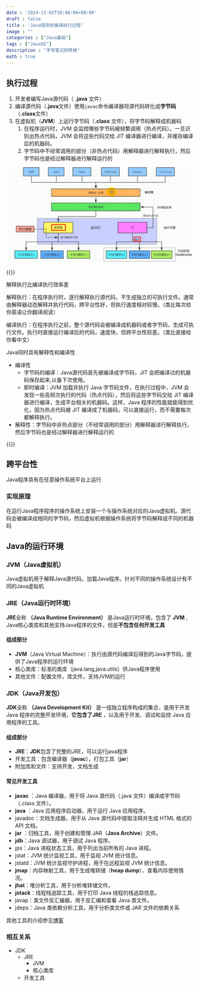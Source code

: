 ```yaml
---
date : '2024-11-02T10:46:06+08:00'
draft : false
title : 'Java程序的编译执行过程'
image : ""
categories : ["Java基础"]
tags : ["JavaSE"]
description : "手写笔记的转换"
math : true
---
```


## 执行过程

1. 开发者编写Java源代码（ **.java** 文件）
2. 编译源代码（**.java**文件）使用`javac`命令编译器将源代码转化成**字节码**（**.class**文件）
3. 在虚拟机（**JVM**）上运行字节码（**.class** 文件），将字节码解释成机器码
   1. 在程序运行时，JVM 会监控哪些字节码被频繁调用（热点代码）。一旦识别出热点代码，JVM 会将这些代码交给 JIT 编译器进行编译，并缓存编译后的机器码。
   2. 字节码中不经常调用的部分（非热点代码）用解释器进行解释执行，然后字节码也是经过解释器进行解释运行的


![示意图](1715928000183-44fc6130-8abc-4f0b-8f6d-79de0ab09509.webp)

{{<notice tip>}}

解释执行比编译执行效率差

解释执行：在程序执行时，逐行解释执行源代码，不生成独立的可执行文件。通常由解释器动态解释并执行代码，跨平台性好，但执行速度相对较慢。（类比每次给你英语让你翻译阅读）

编译执行：在程序执行之前，整个源代码会被编译成机器码或者字节码，生成可执行文件。执行时直接运行编译后的代码，速度快，但跨平台性较差。（类比直接给你看中文）

Java同时具有解释性和编译性

- 编译性
  - 字节码的编译：Java源代码首先被编译成字节码，JIT 会把编译过的机器码保存起来,以备下次使用。
  - 即时编译：JVM 加载并执行 Java 字节码文件，在执行过程中，JVM 会发现一些高频次执行的代码（热点代码），然后将这些字节码交给 JIT 编译器进行编译，生成平台相关的机器码。这样，Java 程序的性能就能得到优化，因为热点代码被 JIT 编译成了机器码，可以直接运行，而不需要每次都解释执行。
- 解释性：字节码中非热点部分（不经常调用的部分）用解释器进行解释执行，然后字节码也是经过解释器进行解释运行的

{{</notice >}}

## 跨平台性

Java程序具有在任意操作系统平台上运行

### 实现原理

在运行Java程序程序的操作系统上安装一个与操作系统对应的Java虚拟机。源代码会被编译成相同的字节码，然后虚拟机根据操作系统将字节码解释成不同的机器码

## Java的运行环境

### JVM（Java虚拟机）

Java虚拟机用于解释Java源代码，加载Java程序。针对不同的操作系统设计有不同的Java虚拟机

### JRE（Java运行时环境）

**JRE**全称 **（Java Runtime Environment）** 是Java运行时环境，包含了 **JVM** , Java核心类库和其他支持Java程序的文件，但是**不包含任何开发工具**

#### 组成部分

- **JVM**（Java Virtual Machine）：执行由源代码编译后得到的Java字节码，提供了Java程序的运行环境
- 核心类库：标准的类库（java.lang,java.utils）供Java程序使用
- 其他文件：配置文件，库文件，支持JVM的运行

### JDK（Java开发包）

**JDK**全称 **（Java Development Kit）** 是一组独立程序构成的集合，是用于开发Java 程序的完整开发环境，**它包含了JRE** ，以及用于开发、调试和监控 Java 应用程序的工具。

#### 组成部分

- **JRE**：**JDK**包含了完整的JRE，可以运行java程序
- 开发工具：包含编译器（**javac**），打包工具（**jar**）
- 附加库和文件：支持开发，文档生成

#### 常见开发工具

- **javac** ：Java 编译器，用于将 Java 源代码（.java 文件）编译成字节码（.class 文件）。
- **java** ：Java 应用程序启动器，用于运行 Java 应用程序。
- javadoc：文档生成器，用于从 Java 源代码中提取注释并生成 HTML 格式的 API 文档。
- **jar** ：归档工具，用于创建和管理 JAR（**Java Archive**）文件。
- **jdb**：Java 调试器，用于调试 Java 程序。
- jps：Java 进程状态工具，用于列出当前所有的 Java 进程。
- jstat：JVM 统计监视工具，用于监视 JVM 统计信息。
- jstatd：JVM 统计监视守护进程，用于在远程监视 JVM 统计信息。
- **jmap**：内存映射工具，用于生成堆转储（**heap dump**）、查看内存使用情况。
- **jhat**：堆分析工具，用于分析堆转储文件。
- **jstack**：线程栈追踪工具，用于打印 Java 线程的栈追踪信息。
- javap：类文件反汇编器，用于反汇编和查看 Java 类文件。
- jdeps：Java 类依赖分析工具，用于分析类文件或 JAR 文件的依赖关系

其他工具的介绍参见[博客](https://tyritic.github.io/p/jdk%E5%B7%A5%E5%85%B7%E5%8C%85/)

### 相互关系

- JDK
  - JRE
    - JVM
    - 核心类库
  - 开发工具